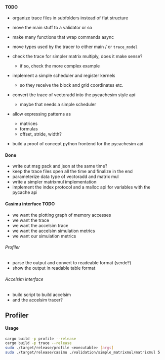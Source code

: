 
#### TODO
- organize trace files in subfolders instead of flat structure
- move the main stuff to a validator or so
- make many functions that wrap commands async
- move types used by the tracer to either main / or `trace_model`

- check the trace for simpler matrix multiply, does it make sense?
  - if so, check the more complex example

- implement a simple scheduler and register kernels
  - so they receive the block and grid coordinates etc.
- convert the trace of vectoradd into the pycachesim style api
  - maybe that needs a simple scheduler
- allow expressing patterns as
  - matrices
  - formulas
  - offset, stride, width?
- build a proof of concept python frontend for the pycachesim api

#### Done
- write out msg pack and json at the same time?
- keep the trace files open all the time and finalize in the end
- parameterize data type of vectoradd and matrix mul
- write a simpler matrixmul implementation
- implement the index protocol and a malloc api for variables with the pycache api

#### Casimu interface TODO
- we want the plotting graph of memory accesses
- we want the trace
- we want the accelsim trace 
- we want the accelsim simulation metrics 
- we want our simulation metrics

###### Profiler
- parse the output and convert to readeable format (serde?)
- show the output in readable table format

###### Accelsim interface
- build script to build accelsim
- and the accelsim tracer?


## Profiler

#### Usage
```bash
cargo build -p profile --release
cargo build -p trace --release
sudo ./target/release/profile <executable> [args]
sudo ./target/release/casimu ./validation/simple_matrixmul/matrixmul 5 5 5 32
```
